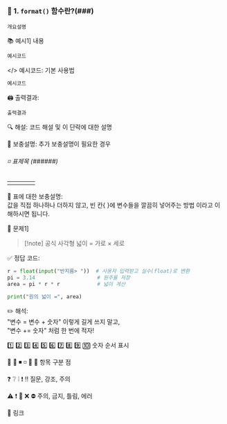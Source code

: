 ### 🔹 1. `format()` 함수란?(###)
	개요설명

📚 예시1] 내용
```python
예시코드
```

</> 예시코드: 기본 사용법
```python
예시코드
```

🖨️ 출력결과:
```python
출력결과
```

🔍 해설:
	코드 해설 및 이 단락에 대한 설명

🧾 보충설명:
	 추가 보충설명이 필요한 경우

###### ◽ 표제목 (######)
|     |     |     |     |
| --- | --- | --- | --- |
|     |     |     |     |

💬 표에 대한 보충설명:  
	값을 직접 하나하나 더하지 않고, 빈 칸{ }에 변수들을 깔끔히 넣어주는 방법 이라고 이해하시면 됩니다.

📝 문제1]

> [!note] 공식
> 사각형 넓이 = 가로 × 세로

✅ 정답 코드:
```python
r = float(input("반지름> "))  # 사용자 입력받고 실수(float)로 변환
pi = 3.14                    # 원주율 저장
area = pi * r * r            # 넓이 계산

print("원의 넓이 =", area)
```

✏️ 해석:  
	"변수 = 변수 + 숫자" 이렇게 길게 쓰지 말고,  
	"변수 += 숫자" 처럼 한 번에 적자!


1️⃣ 2️⃣ 3️⃣ 4️⃣ 5️⃣ 6️⃣ 7️⃣ 8️⃣ 9️⃣ 🔟 숫자 순서 표시

🔸 🔹 ◾ ◽ 🔷 🔶  항목 구분 점

❓ ❔ ❕ ❗ ‼️  질문, 강조, 주의

⚠️ ❗ 🚫 ❌ ⛔ 주의, 금지, 틀림, 에러

🔗 링크